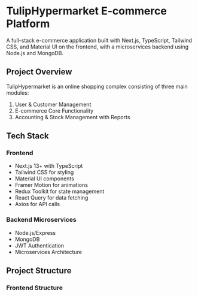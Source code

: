 # TulipHypermarket E-commerce Platform

A full-stack e-commerce application built with Next.js, TypeScript, Tailwind CSS, and Material UI on the frontend, with a microservices backend using Node.js and MongoDB.

## Project Overview

TulipHypermarket is an online shopping complex consisting of three main modules:

1. User & Customer Management
2. E-commerce Core Functionality
3. Accounting & Stock Management with Reports

## Tech Stack

### Frontend

- Next.js 13+ with TypeScript
- Tailwind CSS for styling
- Material UI components
- Framer Motion for animations
- Redux Toolkit for state management
- React Query for data fetching
- Axios for API calls

### Backend Microservices

- Node.js/Express
- MongoDB
- JWT Authentication
- Microservices Architecture

## Project Structure

### Frontend Structure

